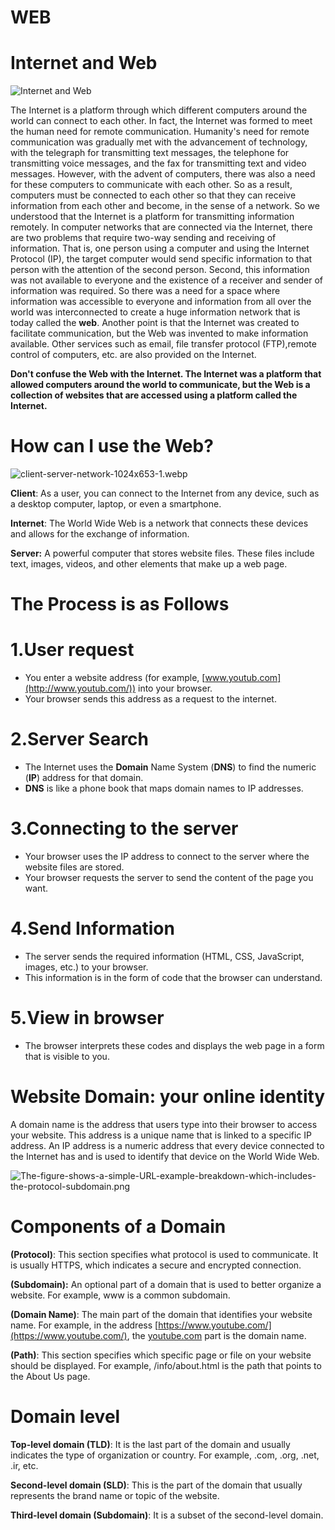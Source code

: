 # WEB

# Internet and Web

![Internet and Web](Web.jpg)

The Internet is a platform through which different computers around the world can connect to each other. In fact, the Internet was formed to meet the human need for remote communication. Humanity's need for remote communication was gradually met with the advancement of technology, with the telegraph for transmitting text messages, the telephone for transmitting voice messages, and the fax for transmitting text and video messages. However, with the advent of computers, there was also a need for these computers to communicate with each other. So as a result, computers must be connected to each other so that they can receive information from each other and become, in the sense of a network. So we understood that the Internet is a platform for transmitting information remotely. In computer networks that are connected via the Internet, there are two problems that require two-way sending and receiving of information. That is, one person using a computer and using the Internet Protocol (IP), the target computer would send specific information to that person with the attention of the second person. Second, this information was not available to everyone and the existence of a receiver and sender of information was required. So there was a need for a space where information was accessible to everyone and information from all over the world was interconnected to create a huge information network that is today called the **web**. Another point is that the Internet was created to facilitate communication, but the Web was invented to make information available. Other services such as email, file transfer protocol (FTP),remote control of computers, etc. are also provided on the Internet.

**Don't confuse the Web with the Internet. The Internet was a platform that allowed computers around the world to communicate, but the Web is a collection of websites that are accessed using a platform called the Internet.**

# How can I use the Web?

![client-server-network-1024x653-1.webp](client-server-network-1024x653-1.webp)

**Client**: As a user, you can connect to the Internet from any device, such as a desktop computer, laptop, or even a smartphone.

**Internet**: The World Wide Web is a network that connects these devices and allows for the exchange of information.

**Server:** A powerful computer that stores website files. These files include text, images, videos, and other elements that make up a web page.

# **The Process is as Follows**

# 1.User request

- You enter a website address (for example, [www.youtub.com](http://www.youtub.com/)) into your browser.
- Your browser sends this address as a request to the internet.

# 2.Server Search

- The Internet uses the **Domain** Name System (**DNS**) to find the numeric (**IP**) address for that domain.
- **DNS** is like a phone book that maps domain names to IP addresses.

# 3.Connecting to the server

- Your browser uses the IP address to connect to the server where the website files are stored.
- Your browser requests the server to send the content of the page you want.

# 4.Send Information

- The server sends the required information (HTML, CSS, JavaScript, images, etc.) to your browser.
- This information is in the form of code that the browser can understand.

# 5.View in browser

- The browser interprets these codes and displays the web page in a form that is visible to you.

# **Website Domain**: your online identity

A domain name is the address that users type into their browser to access your website. This address is a unique name that is linked to a specific IP address. An IP address is a numeric address that every device connected to the Internet has and is used to identify that device on the World Wide Web.

![The-figure-shows-a-simple-URL-example-breakdown-which-includes-the-protocol-subdomain.png](The-figure-shows-a-simple-URL-example-breakdown-which-includes-the-protocol-subdomain.png)

# Components of a Domain

**(Protocol)**: This section specifies what protocol is used to communicate. It is usually HTTPS, which indicates a secure and encrypted connection.

**(Subdomain):** An optional part of a domain that is used to better organize a website. For example, www is a common subdomain.

**(Domain Name)**: The main part of the domain that identifies your website name. For example, in the address [https://www.youtube.com/](https://www.youtube.com/), the [youtube.com](http://youtube.com) part is the domain name.

**(Path)**: This section specifies which specific page or file on your website should be displayed. For example, /info/about.html is the path that points to the About Us page.

# **Domain level**

**Top-level domain (TLD)**: It is the last part of the domain and usually indicates the type of organization or country. For example, .com, .org, .net, .ir, etc.

**Second-level domain (SLD)**: This is the part of the domain that usually represents the brand name or topic of the website.

**Third-level domain (Subdomain)**: It is a subset of the second-level domain.
